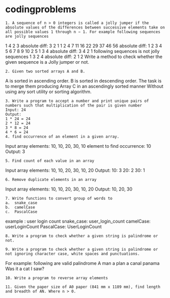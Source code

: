 # codingproblems
    1. A sequence of n > 0 integers is called a jolly jumper if the absolute values of the differences between successive elements take on all possible values 1 through n − 1. For example following sequences are jolly sequences
1 4 2 3
absolute diff: 3 2 1 
1 2 4 7 11 16 22 29 37 46 56
absolute diff: 1 2 3 4 5 6 7 8 9 10
2 5 1 3 4
absolute diff: 3 4 2 1
	following sequences is not jolly sequences
		1 3 2 4
		absolute diff: 2 1 2
Write a method to check whether the given sequence is a Jolly jumper or not. 

    2. Given two sorted arrays A and B.
A is sorted in ascending order.
B is sorted in descending order.
The task is to merge them producing Array C in an ascendingly sorted manner Without using any sort utility or sorting algorithm.

    3. Write a program to accept a number and print unique pairs of numbers such that multiplication of the pair is given number
	Input: 24
	Output:
	1 * 24 = 24
	2 * 12 = 24
	3 * 8 = 24
	4 * 6 = 24
    4. find occurrence of an element in a given array.
Input 
array elements: 10, 10, 20, 30, 10
element to find occurrence: 10
Output:
3

    5. Find count of each value in an array
Input 
array elements: 10, 10, 20, 30, 10, 20
Output:
10: 3
20: 2
30: 1

    6. Remove duplicate elements in an array
Input 
array elements: 10, 10, 20, 30, 10, 20
Output:
10, 20, 30

    7. Write functions to convert group of words to
	a.	snake_case
	b.	camelCase 
	c.	PascalCase
example : user login count
	snake_case: user_login_count
	camelCase: userLoginCount
 	PascalCase: UserLoginCount
  
    8. Write a program to check whether a given string is palindrome or not.
    
    9. Write a program to check whether a given string is palindrome or not ignoring character case, white spaces and punctuations.
For example: following are valid palindrome
	A man a plan a canal panama
	Was it a cat I saw?
  
    10. Write a program to reverse array elements

    11. Given the paper size of A0 paper (841 mm x 1189 mm), find length and breadth of AN. Where n > 0.

